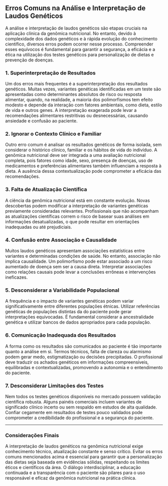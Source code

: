 
## Erros Comuns na Análise e Interpretação de Laudos Genéticos

A análise e interpretação de laudos genéticos são etapas cruciais na aplicação clínica da genômica nutricional. No entanto, devido à complexidade dos dados genéticos e à rápida evolução do conhecimento científico, diversos erros podem ocorrer nesse processo. Compreender esses equívocos é fundamental para garantir a segurança, a eficácia e a ética na utilização dos testes genéticos para personalização de dietas e prevenção de doenças.

### 1. Superinterpretação de Resultados

Um dos erros mais frequentes é a superinterpretação dos resultados genéticos. Muitas vezes, variantes genéticas identificadas em um teste são apresentadas como determinantes absolutos de risco ou resposta alimentar, quando, na realidade, a maioria dos polimorfismos tem efeito modesto e depende da interação com fatores ambientais, como dieta, estilo de vida e outros genes. A interpretação exagerada pode levar a recomendações alimentares restritivas ou desnecessárias, causando ansiedade e confusão ao paciente.

### 2. Ignorar o Contexto Clínico e Familiar

Outro erro comum é analisar os resultados genéticos de forma isolada, sem considerar o histórico clínico, familiar e os hábitos de vida do indivíduo. A genômica nutricional deve ser integrada a uma avaliação nutricional completa, pois fatores como idade, sexo, presença de doenças, uso de medicamentos e preferências alimentares também influenciam a resposta à dieta. A ausência dessa contextualização pode comprometer a eficácia das recomendações.

### 3. Falta de Atualização Científica

A ciência da genômica nutricional está em constante evolução. Novas descobertas podem modificar a interpretação de variantes genéticas previamente consideradas relevantes. Profissionais que não acompanham as atualizações científicas correm o risco de basear suas análises em informações desatualizadas, o que pode resultar em orientações inadequadas ou até prejudiciais.

### 4. Confusão entre Associação e Causalidade

Muitos laudos genéticos apresentam associações estatísticas entre variantes e determinadas condições de saúde. No entanto, associação não implica causalidade. Um polimorfismo pode estar associado a um risco aumentado de doença sem ser a causa direta. Interpretar associações como relações causais pode levar a conclusões errôneas e intervenções ineficazes.

### 5. Desconsiderar a Variabilidade Populacional

A frequência e o impacto de variantes genéticas podem variar significativamente entre diferentes populações étnicas. Utilizar referências genéticas de populações distintas da do paciente pode gerar interpretações equivocadas. É fundamental considerar a ancestralidade genética e utilizar bancos de dados apropriados para cada população.

### 6. Comunicação Inadequada dos Resultados

A forma como os resultados são comunicados ao paciente é tão importante quanto a análise em si. Termos técnicos, falta de clareza ou alarmismo podem gerar medo, estigmatização ou decisões precipitadas. O profissional deve traduzir os achados genéticos em informações compreensíveis, equilibradas e contextualizadas, promovendo a autonomia e o entendimento do paciente.

### 7. Desconsiderar Limitações dos Testes

Nem todos os testes genéticos disponíveis no mercado possuem validação científica robusta. Alguns painéis comerciais incluem variantes de significado clínico incerto ou sem respaldo em estudos de alta qualidade. Confiar cegamente em resultados de testes pouco validados pode comprometer a credibilidade do profissional e a segurança do paciente.

---

### Considerações Finais

A interpretação de laudos genéticos na genômica nutricional exige conhecimento técnico, atualização constante e senso crítico. Evitar os erros comuns mencionados acima é essencial para garantir que a personalização das dietas seja baseada em evidências sólidas, respeitando os limites éticos e científicos da área. O diálogo interdisciplinar, a educação continuada e a transparência com o paciente são pilares para o uso responsável e eficaz da genômica nutricional na prática clínica.
```
